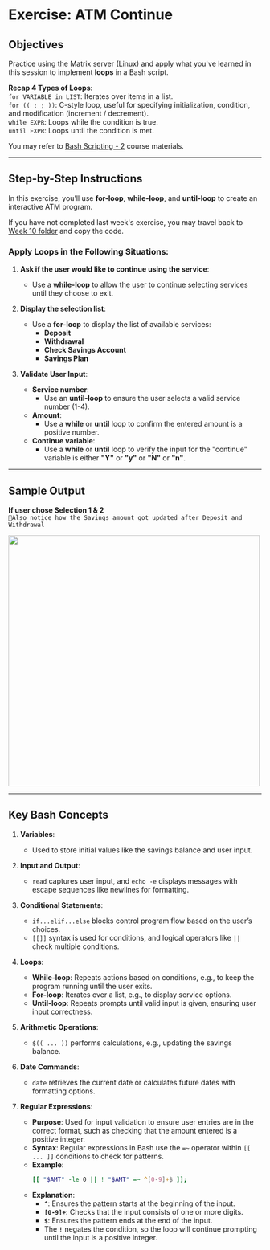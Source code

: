 # Exercise: ATM Continue

## Objectives
Practice using the Matrix server (Linux) and apply what you've learned in this session to implement **loops** in a Bash script.  

**Recap 4 Types of Loops:**  
```for VARIABLE in LIST```: Iterates over items in a list.  
```for (( ; ; ))```: C-style loop, useful for specifying initialization, condition, and modification (increment / decrement).  
```while EXPR```: Loops while the condition is true.  
```until EXPR```: Loops until the condition is met.  

You may refer to [Bash Scripting - 2](http://15.223.64.81/doku.php?id=ops102:bash_scripting_2_-_loops) course materials.

---
## Step-by-Step Instructions

In this exercise, you’ll use **for-loop**, **while-loop**, and **until-loop** to create an interactive ATM program.  


If you have not completed last week's exercise, you may travel back to [Week 10 folder](https://github.com/n106ky/SLG-OPS102/blob/main/Week%2010%20-%20Bash%20Scripting%20-%20i/w10_ATM_ANS.md)  and copy the code.

### Apply Loops in the Following Situations:

1. **Ask if the user would like to continue using the service**:
   - Use a **while-loop** to allow the user to continue selecting services until they choose to exit.

2. **Display the selection list**:
   - Use a **for-loop** to display the list of available services:
     - **Deposit**
     - **Withdrawal**
     - **Check Savings Account**
     - **Savings Plan**

3. **Validate User Input**:
   - **Service number**:
     - Use an **until-loop** to ensure the user selects a valid service number (1-4).
   - **Amount**:
     - Use a **while** or **until** loop to confirm the entered amount is a positive number.
   - **Continue variable**:
     - Use a **while** or **until** loop to verify the input for the "continue" variable is either **"Y"** or **"y"** or **"N"** or **"n"**.

---
## Sample Output
**If user chose Selection 1 & 2**  
```📌Also notice how the Savings amount got updated after Deposit and Withdrawal```  

<img src="https://github.com/user-attachments/assets/612ef468-2c20-4d64-8710-de329e9a972d" width="500">

---
## Key Bash Concepts

1. **Variables**:
   - Used to store initial values like the savings balance and user input.

2. **Input and Output**:
   - `read` captures user input, and `echo -e` displays messages with escape sequences like newlines for formatting.

3. **Conditional Statements**:
   - `if...elif...else` blocks control program flow based on the user’s choices.
   - `[[]]` syntax is used for conditions, and logical operators like `||` check multiple conditions.

4. **Loops**:
   - **While-loop**: Repeats actions based on conditions, e.g., to keep the program running until the user exits.
   - **For-loop**: Iterates over a list, e.g., to display service options.
   - **Until-loop**: Repeats prompts until valid input is given, ensuring user input correctness.

5. **Arithmetic Operations**:
   - `$(( ... ))` performs calculations, e.g., updating the savings balance.

6. **Date Commands**:
   - `date` retrieves the current date or calculates future dates with formatting options.

7. **Regular Expressions**:
   - **Purpose**: Used for input validation to ensure user entries are in the correct format, such as checking that the amount entered is a positive integer.
   - **Syntax**: Regular expressions in Bash use the `=~` operator within `[[ ... ]]` conditions to check for patterns.
   - **Example**:
     ```bash
     [[ "$AMT" -le 0 || ! "$AMT" =~ ^[0-9]+$ ]];
     ```
   - **Explanation**:
     - **`^`**: Ensures the pattern starts at the beginning of the input.
     - **`[0-9]+`**: Checks that the input consists of one or more digits.
     - **`$`**: Ensures the pattern ends at the end of the input.
     - The **`!`** negates the condition, so the loop will continue prompting until the input is a positive integer.

